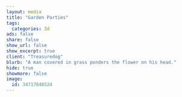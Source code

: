 ```yaml
---
layout: media
title: "Garden Parties"
tags:
  categories: 3d
ads: false
share: false
show_url: false
show_excerpt: true
client: "Treasuredog"
blurb: "A man covered in grass ponders the flower on his head."
hide: true
showmore: false
image:
  id: 34717848524
---
```

